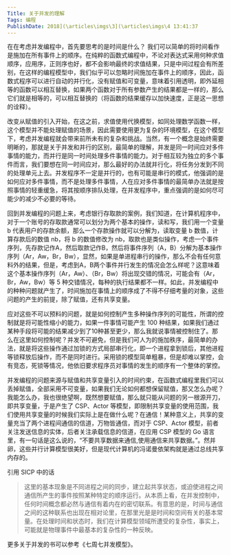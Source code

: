 ```yaml
---
Title: 关于并发的理解 
Tags: 编程 
PublishDate: 2018](\articles\imgs\3](\articles\imgs\4 13:41:37 
---
```


在在考虑并发编程中，首先要思考的是时间是什么？ 我们可以简单的将时间看作是施加在所有事件上的顺序。在纯粹的函数式编程中，不论对表达式采用何种求值顺序，应用序，正则序也好，都不会影响最终的求值结果，只是中间过程会有所差别，在这样的编程模型中，我们似乎可以忽略时间施加在事件上的顺序，因此，函数式程序可以进行自动的并行化，没有赋值和可变量，意味着引用透明，即外延相等的函数可以相互替换，如果两个函数对于所有参数产生的结果都是一样的，那么它们就是相等的，可以相互替换的（将函数的结果缓存以加快速度，正是这一思想的诠释）。

改变从赋值的引入开始，在这之前，求值使用代换模型，如同处理数学函数一样，这个模型并不能处理赋值的场景，因此需要使用更为复杂的环境模型，在这个模型下，考虑并发编程就会带来前所未有的复杂和挑战。当然，有一个概念是始终需要明晰的，那就是关于并发和并行的区别，最简单的理解，并发是同一时间应对多件事情的能力，而并行是同一时间处理多件事情的能力。对于相互较为独立的多个事件而言，我们要想在同一时间应对，那么最好的办法就并行化，将任务分发到不同的处理单元上去。并发程序不一定是并行的，也有可能是串行的模式，他强调的是如何应对多件事情，而不是处理多件事情，人在应对多件事情的最简单办法就是按照事情的轻重缓急，将其按顺序排队处理，在并发程序中，重点强调的是如何尽可能少的减少不必要的等待。

回到并发编程的问题上来，考虑银行存取款的案例，我们知道，在计算机程序中，对于一个账号的存取款通常可以划分为两个基本的操作，读和写，我们用一个变量 b 代表用户的存款余额，那么一个存款操作就可以分解为，读取变量 b 数值，计算存款后的数值 nb，将 b 的数值修改为 nb，取款也是类似操作，考虑一个事件序列，先存款记作A，然后取款记作B，然后将事件序列（A，B）分解为基本操作序列（Ar，Aw，Br，Bw），显然，如果是单进程串行的操作，那么不会有任何意料外的结果，但是，考虑到A，B两个事件并行发生的情况会怎么样呢？这意味着这个基本操作序列（Ar，Aw）、（Br，Bw）将出现交错的情况，可能会有（Ar，Br，Aw，Bw）等 5 种交错情况，每种的执行结果都不一样。如此，并发编程中的种种问题就产生了，时间施加在事情上的顺序成了不得不仔细考量的对象，这些问题的产生的前提，除了赋值，还有共享变量。

应对这些不可以预料的问题，就是如何控制产生多种操作序列的可能性，所谓的控制就是将可能性缩小的能力，如果一件事情可能产生 100 种结果，如果我们通过某种手段将可能的结果减少到了10种甚至更少，那么我就说事情被控制住了。那么在这里如何控制呢？并发不可避免，但是我们可人为的施加秩序，最简单的办法，就是将这些操作通过加锁的方式局部串行化，即一个进程拿到锁后，其他进程等锁释放后操作，而不是同时进行。采用锁的模型简单粗暴，但是却难以掌控，会有竞态，死锁等情况，他依旧要求程序员对事情的发生的顺序有一个整体的掌控。

并发编程的问题来源与赋值和共享变量引入的时间约束，在函数式编程里我们可以丢掉赋值，全部采用不可变量，如果我们无论如何都想保留赋值，那又怎么办呢？我能怎么办，我也很绝望啊，既然想要赋值，那么就只能从问题的另一根源开刀，即共享变量，于是产生了 CSP、Actor 等模型，即限制共享变量的使用范围，我们使用共享变量的时候我们实际上是在做什么呢？在通信！某种意义上，共享的变量充当了两个进程间通信的信道，万物皆通信，而对于 CSP、Actor 模型，前者关注发送信息的实体，后者关注承载信息的信道，在应用 CSP 模型的 Go 语言里，有一句话是这么说的，“不要共享数据来通信,使用通信来共享数据。”。然并卵，这些并行计算模型很美好，但是现代计算机的冯诺曼依架构就是通过总线共享内存的。

引用 SICP 中的话
> 这里的基本现象是不同进程之间的同步，建立起共享状态，或迫使进程之间通信所产生的事件按照某种特定的顺序运行。从本质上看，在并发控制中，任何时间概念都必然与通信有着内在的密切联系。有意思的是，时间与通信之间的这种联系也出现在相对论里，在那里光是是时间和空间有关的基本常量。在处理时间和状态时，我们在计算模型领域所遭受的复杂性，事实上，可能就是物理事件中最基本的复杂性的一种反映。

更多关于并发的书可以参考《七周七并发模型》。

    